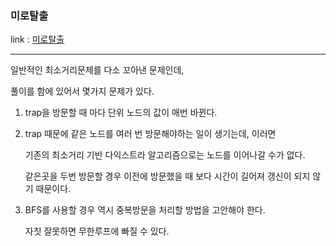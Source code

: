 ### 미로탈출
link : [미로탈출](https://programmers.co.kr/learn/courses/30/lessons/81304)

-----------------------------------

일반적인 최소거리문제를 다소 꼬아낸 문제인데,

풀이를 함에 있어서 몇가지 문제가 있다.

1. trap을 방문할 때 마다 단위 노드의 값이 매번 바뀐다.

2. trap 때문에 같은 노드를 여러 번 방문해야하는 일이 생기는데, 이러면
    
    기존의 최소거리 기반 다익스트라 알고리즘으로는 노드를 이어나갈 수가 없다.

    같은곳을 두번 방문할 경우 이전에 방문했을 때 보다 시간이 길어져 갱신이 되지 않기 때문이다.

3. BFS를 사용할 경우 역시 중복방문을 처리할 방법을 고안해야 한다.

    자칫 잘못하면 무한루프에 빠질 수 있다.